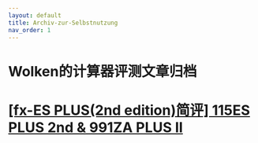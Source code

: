 ```yaml
---
layout: default
title: Archiv-zur-Selbstnutzung
nav_order: 1
---
```


# **Wolken的计算器评测文章归档**

# [[fx-ES PLUS(2nd edition)简评] 115ES PLUS 2nd & 991ZA PLUS II](https://zwolken.github.io/Calc_Review/docs/991ZAII/)
